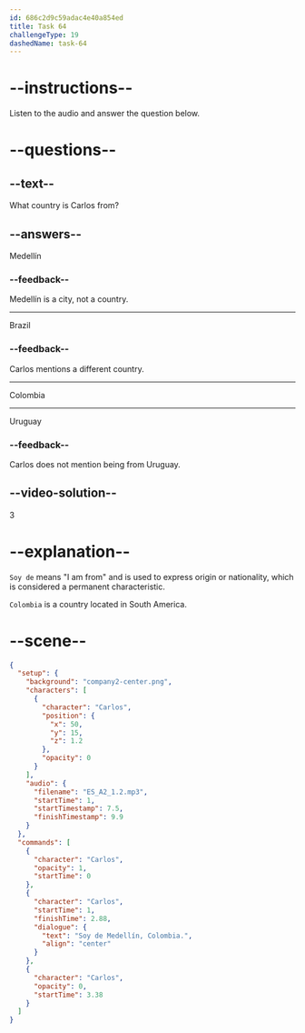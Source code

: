 ```yaml
---
id: 686c2d9c59adac4e40a854ed
title: Task 64
challengeType: 19
dashedName: task-64
---
```


<!-- (Audio) Carlos: Soy de Medellín, Colombia. -->

# --instructions--

Listen to the audio and answer the question below.

# --questions--

## --text--

What country is Carlos from?

## --answers--

Medellín

### --feedback--

Medellín is a city, not a country.

---

Brazil

### --feedback--

Carlos mentions a different country.

---

Colombia

---

Uruguay

### --feedback--

Carlos does not mention being from Uruguay.

## --video-solution--

3

# --explanation--

`Soy de` means "I am from" and is used to express origin or nationality, which is considered a permanent characteristic.

`Colombia` is a country located in South America.

# --scene--

```json
{
  "setup": {
    "background": "company2-center.png",
    "characters": [
      {
        "character": "Carlos",
        "position": {
          "x": 50,
          "y": 15,
          "z": 1.2
        },
        "opacity": 0
      }
    ],
    "audio": {
      "filename": "ES_A2_1.2.mp3",
      "startTime": 1,
      "startTimestamp": 7.5,
      "finishTimestamp": 9.9
    }
  },
  "commands": [
    {
      "character": "Carlos",
      "opacity": 1,
      "startTime": 0
    },
    {
      "character": "Carlos",
      "startTime": 1,
      "finishTime": 2.88,
      "dialogue": {
        "text": "Soy de Medellín, Colombia.",
        "align": "center"
      }
    },
    {
      "character": "Carlos",
      "opacity": 0,
      "startTime": 3.38
    }
  ]
}
```
